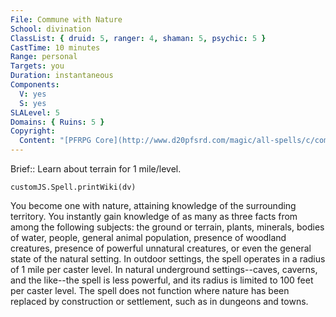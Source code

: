 ```yaml
---
File: Commune with Nature
School: divination
ClassList: { druid: 5, ranger: 4, shaman: 5, psychic: 5 }
CastTime: 10 minutes
Range: personal
Targets: you
Duration: instantaneous
Components:
  V: yes
  S: yes
SLALevel: 5
Domains: { Ruins: 5 }
Copyright:
  Content: "[PFRPG Core](http://www.d20pfsrd.com/magic/all-spells/c/commune-with-nature)"
---
```

Brief:: Learn about terrain for 1 mile/level.

```dataviewjs
customJS.Spell.printWiki(dv)
```

You become one with nature, attaining knowledge of the surrounding territory. You instantly gain knowledge of as many as three facts from among the following subjects: the ground or terrain, plants, minerals, bodies of water, people, general animal population, presence of woodland creatures, presence of powerful unnatural creatures, or even the general state of the natural setting.  In outdoor settings, the spell operates in a radius of 1 mile per caster level. In natural underground settings--caves, caverns, and the like--the spell is less powerful, and its radius is limited to 100 feet per caster level. The spell does not function where nature has been replaced by construction or settlement, such as in dungeons and towns.
